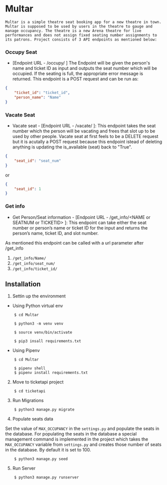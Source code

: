 # Multar

    Multar is a simple theatre seat booking app for a new theatre in town. Multar is supposed to be used by users in the theatre to gauge and manage occupancy. The theatre is a new Arena theatre for live performances and does not assign fixed seating number assignments to its patrons. Project consists of 3 API endpoints as mentioned below:

### Occupy Seat

- [Endpoint URL - /occupy/ ] The Endpoint will be given the person's name and ticket ID as input and outputs the seat number which will be occupied. If the seating is full, the appropriate error message is returned. This endpoint is a POST request and can be run as:

```json
{
	"ticket_id": "ticket_id",
	"person_name": "Name"
}
```

### Vacate Seat

- Vacate seat - [Endpoint URL - /vacate/ ]: This endpoint takes the seat number which the person will be vacating and frees that slot up to be used by other people. Vacate seat at first feels to be a DELETE request but it is acutally a POST request because this endpoint istead of deleting anything is updating the is_available (seat) back to "True".

```json
{
	"seat_id": "seat_num"
}
```

or 

```json
{
	"seat_id": 1
}
```

### Get info

- Get Person/Seat information - [Endpoint URL - /get_info/\<NAME or SEATNUM or TICKETID> ]: This endpoint can take either the seat number or person’s name or ticket ID for the input and returns the person’s name, ticket ID, and slot number.

As mentioned this endpoint can be called with a url parameter after /get_info

1. `/get_info/Name/`
2. `/get_info/seat_num/`
3. `/get_info/ticket_id/`

## Installation

1. Settin up the environment

- Using Python virtual env

```console
	$ cd Multar
```
```console
	$ python3 -m venv venv
```
```console
	$ source venv/bin/activate
```
```console
	$ pip3 insall requirements.txt
```

- Using Pipenv

```console
	$ cd Multar
```
```console
	$ pipenv shell
	$ pipenv install requirements.txt
```

2. Move to ticketapi project

```console
	$ cd ticketapi
```

3. Run Migrations

```console
	$ python3 manage.py migrate
```

4. Populate seats data

Set the value of `MAX_OCCUPANCY` in the `settings.py` and populate the seats in the database. For populating the seats in the database a special management command is implemented in the project which takes the `MAX_OCCUPANCY` variable from `settings.py` and creates those number of seats in the database. By default it is set to 100.

```console
	$ python3 manage.py seed
```

5. Run Server

```console
	$ python3 manage.py runserver
```
